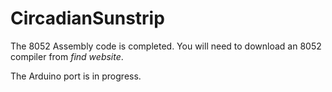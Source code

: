 # CircadianSunstrip
The 8052 Assembly code is completed. You will need to download an 8052 compiler from *find website*.

The Arduino port is in progress.